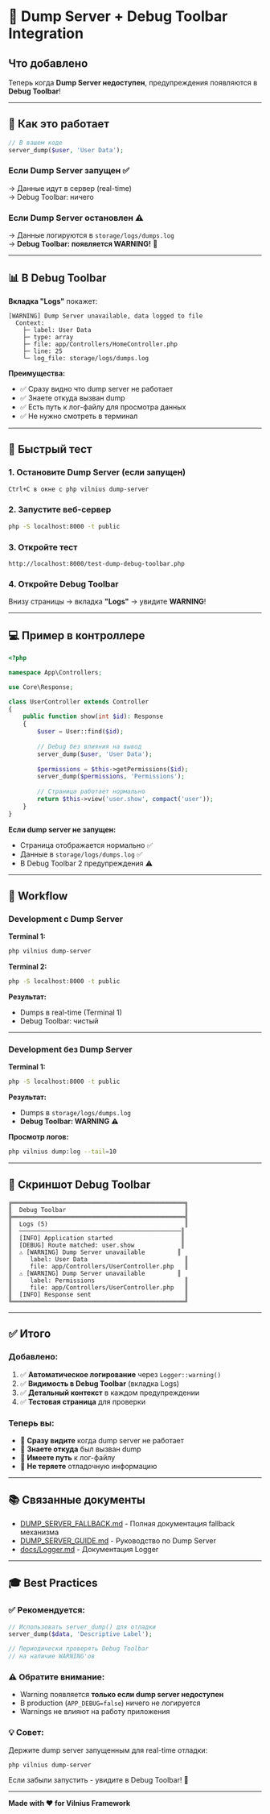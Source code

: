 # 🎨 Dump Server + Debug Toolbar Integration

## Что добавлено

Теперь когда **Dump Server недоступен**, предупреждения появляются в **Debug Toolbar**!

---

## 🎯 Как это работает

```php
// В вашем коде
server_dump($user, 'User Data');
```

### Если Dump Server запущен ✅
→ Данные идут в сервер (real-time)  
→ Debug Toolbar: ничего

### Если Dump Server остановлен ⚠️
→ Данные логируются в `storage/logs/dumps.log`  
→ **Debug Toolbar: появляется WARNING!** 🔔

---

## 📊 В Debug Toolbar

**Вкладка "Logs"** покажет:

```
[WARNING] Dump Server unavailable, data logged to file
  Context:
    ├─ label: User Data
    ├─ type: array
    ├─ file: app/Controllers/HomeController.php
    ├─ line: 25
    └─ log_file: storage/logs/dumps.log
```

**Преимущества:**
- ✅ Сразу видно что dump server не работает
- ✅ Знаете откуда вызван dump
- ✅ Есть путь к лог-файлу для просмотра данных
- ✅ Не нужно смотреть в терминал

---

## 🧪 Быстрый тест

### 1. Остановите Dump Server (если запущен)

```bash
Ctrl+C в окне с php vilnius dump-server
```

### 2. Запустите веб-сервер

```bash
php -S localhost:8000 -t public
```

### 3. Откройте тест

```
http://localhost:8000/test-dump-debug-toolbar.php
```

### 4. Откройте Debug Toolbar

Внизу страницы → вкладка **"Logs"** → увидите **WARNING**!

---

## 💻 Пример в контроллере

```php
<?php

namespace App\Controllers;

use Core\Response;

class UserController extends Controller
{
    public function show(int $id): Response
    {
        $user = User::find($id);
        
        // Debug без влияния на вывод
        server_dump($user, 'User Data');
        
        $permissions = $this->getPermissions($id);
        server_dump($permissions, 'Permissions');
        
        // Страница работает нормально
        return $this->view('user.show', compact('user'));
    }
}
```

**Если dump server не запущен:**
- Страница отображается нормально ✅
- Данные в `storage/logs/dumps.log` ✅
- В Debug Toolbar 2 предупреждения ⚠️

---

## 🔄 Workflow

### Development с Dump Server

**Terminal 1:**
```bash
php vilnius dump-server
```

**Terminal 2:**
```bash
php -S localhost:8000 -t public
```

**Результат:**
- Dumps в real-time (Terminal 1)
- Debug Toolbar: чистый

---

### Development без Dump Server

**Terminal 1:**
```bash
php -S localhost:8000 -t public
```

**Результат:**
- Dumps в `storage/logs/dumps.log`
- **Debug Toolbar: WARNING** ⚠️

**Просмотр логов:**
```bash
php vilnius dump:log --tail=10
```

---

## 🎨 Скриншот Debug Toolbar

```
╔════════════════════════════════════════════════╗
║  Debug Toolbar                                 ║
╠════════════════════════════════════════════════╣
║  Logs (5)                                      ║
║  ─────────────────────────────────────────────║
║  [INFO] Application started                   ║
║  [DEBUG] Route matched: user.show             ║
║  ⚠️ [WARNING] Dump Server unavailable         ║
║     label: User Data                           ║
║     file: app/Controllers/UserController.php   ║
║  ⚠️ [WARNING] Dump Server unavailable         ║
║     label: Permissions                         ║
║     file: app/Controllers/UserController.php   ║
║  [INFO] Response sent                          ║
╚════════════════════════════════════════════════╝
```

---

## ✅ Итого

### Добавлено:

1. ✅ **Автоматическое логирование** через `Logger::warning()`
2. ✅ **Видимость в Debug Toolbar** (вкладка Logs)
3. ✅ **Детальный контекст** в каждом предупреждении
4. ✅ **Тестовая страница** для проверки

### Теперь вы:

- 🔔 **Сразу видите** когда dump server не работает
- 📍 **Знаете откуда** был вызван dump
- 📂 **Имеете путь** к лог-файлу
- 🚀 **Не теряете** отладочную информацию

---

## 📚 Связанные документы

- [DUMP_SERVER_FALLBACK.md](DUMP_SERVER_FALLBACK.md) - Полная документация fallback механизма
- [DUMP_SERVER_GUIDE.md](DUMP_SERVER_GUIDE.md) - Руководство по Dump Server
- [docs/Logger.md](docs/Logger.md) - Документация Logger

---

## 🎓 Best Practices

### ✅ Рекомендуется:

```php
// Использовать server_dump() для отладки
server_dump($data, 'Descriptive Label');

// Периодически проверять Debug Toolbar
// на наличие WARNING'ов
```

### ⚠️ Обратите внимание:

- Warning появляется **только если dump server недоступен**
- В production (`APP_DEBUG=false`) ничего не логируется
- Warnings не влияют на работу приложения

### 💡 Совет:

Держите dump server запущенным для real-time отладки:

```bash
php vilnius dump-server
```

Если забыли запустить - увидите в Debug Toolbar! 🔔

---

**Made with ❤️ for Vilnius Framework**

